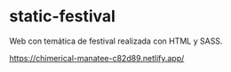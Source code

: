# static-festival

Web con temática de festival realizada con HTML y SASS.

https://chimerical-manatee-c82d89.netlify.app/
